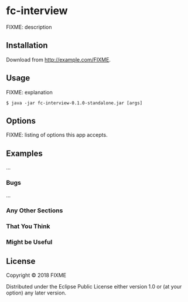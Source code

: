 # fc-interview

FIXME: description

## Installation

Download from http://example.com/FIXME.

## Usage

FIXME: explanation

    $ java -jar fc-interview-0.1.0-standalone.jar [args]

## Options

FIXME: listing of options this app accepts.

## Examples

...

### Bugs

...

### Any Other Sections
### That You Think
### Might be Useful

## License

Copyright © 2018 FIXME

Distributed under the Eclipse Public License either version 1.0 or (at
your option) any later version.
